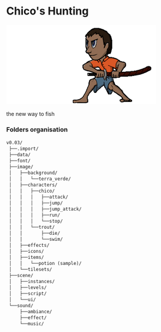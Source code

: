 # Chico's Hunting

![Chico the hunter](https://raw.githubusercontent.com/SkatNMax/Chico-s-Hunting/main/publication/chico.gif)

the new way to fish

### Folders organisation

```
v0.03/
 ├──.import/
 ├──data/
 ├──font/
 ├──image/
 │   ├──background/
 │   │   └──terra_verde/
 │   ├──characters/
 │   │   ├──chico/
 │   │   │   ├──attack/
 │   │   │   ├──jump/
 │   │   │   ├──jump_attack/
 │   │   │   ├──run/
 │   │   │   └──stop/
 │   │   └──trout/
 │   │       ├──die/
 │   │       └──swim/
 │   ├──effects/
 │   ├──icons/
 │   ├──items/
 │   │   └──potion (sample)/
 │   └──tilesets/
 ├──scene/
 │   ├──instances/
 │   ├──levels/
 │   ├──script/
 │   └──ui/
 └──sound/
     ├──ambiance/
     ├──effect/
     └──music/
```

